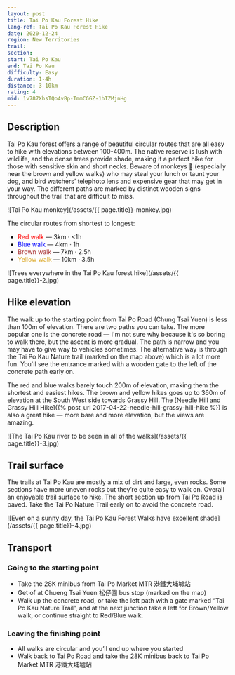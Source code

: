 ```yaml
---
layout: post
title: Tai Po Kau Forest Hike
lang-ref: Tai Po Kau Forest Hike
date: 2020-12-24
region: New Territories
trail: 
section: 
start: Tai Po Kau
end: Tai Po Kau
difficulty: Easy
duration: 1-4h
distance: 3-10km
rating: 4
mid: 1v787XhsTQo4vBp-TmmCGGZ-1hTZMjnHg
---
```


## Description

Tai Po Kau forest offers a range of beautiful circular routes that are all easy to hike with elevations between 100-400m. The native reserve is lush with wildlife, and the dense trees provide shade, making it a perfect hike for those with sensitive skin and short necks. Beware of monkeys 🐒 (especially near the brown and yellow walks) who may steal your lunch or taunt your dog, and bird watchers’ telephoto lens and expensive gear that may get in your way. The different paths are marked by distinct wooden signs throughout the trail that are difficult to miss. 

![Tai Po Kau monkey](/assets/{{ page.title}}-monkey.jpg)

The circular routes from shortest to longest:

- <span style="color:red">Red walk</span> — 3km · <1h
- <span style="color:blue">Blue walk</span> — 4km · 1h
- <span style="color:brown">Brown walk</span> — 7km · 2.5h
- <span style="color:goldenrod">Yellow walk</span> — 10km · 3.5h

![Trees everywhere in the Tai Po Kau forest hike](/assets/{{ page.title}}-2.jpg)

## Hike elevation

The walk up to the starting point from Tai Po Road (Chung Tsai Yuen) is less than 100m of elevation. There are two paths you can take. The more popular one is the concrete road — I'm not sure why because it's so boring to walk there, but the ascent is more gradual. The path is narrow and you may have to give way to vehicles sometimes. The alternative way is through the Tai Po Kau Nature trail (marked on the map above) which is a lot more fun. You'll see the entrance marked with a wooden gate to the left of the concrete path early on.

The red and blue walks barely touch 200m of elevation, making them the shortest and easiest hikes. The brown and yellow hikes goes up to 360m of elevation at the South West side towards Grassy Hill. The [Needle Hill and Grassy Hill Hike]({% post_url 2017-04-22-needle-hill-grassy-hill-hike %}) is also a great hike — more bare and more elevation, but the views are amazing.

![The Tai Po Kau river to be seen in all of the walks](/assets/{{ page.title}}-3.jpg)

## Trail surface

The trails at Tai Po Kau are mostly a mix of dirt and large, even rocks. Some sections have more uneven rocks but they’re quite easy to walk on. Overall an enjoyable trail surface to hike. The short section up from Tai Po Road is paved. Take the Tai Po Nature Trail early on to avoid the concrete road.

![Even on a sunny day, the Tai Po Kau Forest Walks have excellent shade](/assets/{{ page.title}}-4.jpg)

## Transport

### Going to the starting point

- Take the 28K minibus from Tai Po Market MTR 港鐵大埔墟站
- Get of at Chueng Tsai Yuen 松仔園 bus stop (marked on the map)
- Walk up the concrete road, or take the left path with a gate marked “Tai Po Kau Nature Trail”, and at the next junction take a left for Brown/Yellow walk, or continue straight to Red/Blue walk.

### Leaving the finishing point

- All walks are circular and you’ll end up where you started
- Walk back to Tai Po Road and take the 28K minibus back to Tai Po Market MTR 港鐵大埔墟站
